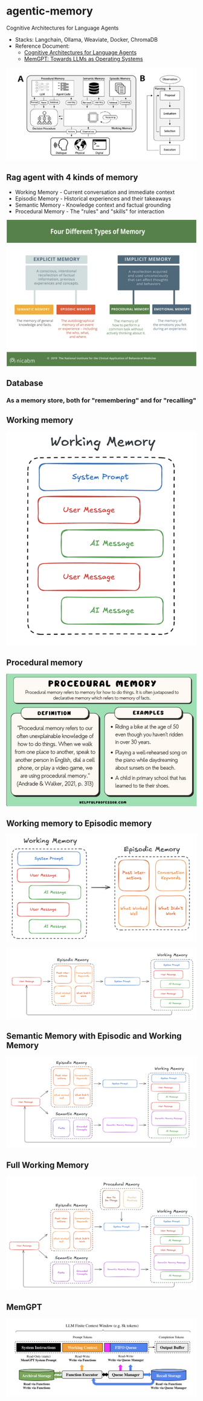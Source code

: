 # agentic-memory
Cognitive Architectures for Language Agents
- Stacks: Langchain, Ollama, Weaviate, Docker, ChromaDB
- Reference Document: 
  - [Cognitive Architectures for Language Agents](https://arxiv.org/pdf/2309.02427)
  - [MemGPT: Towards LLMs as Operating Systems](https://arxiv.org/pdf/2310.08560)

![Memory Architecture](./img/memory.png)

## Rag agent with 4 kinds of memory
- Working Memory - Current conversation and immediate context
- Episodic Memory - Historical experiences and their takeaways
- Semantic Memory - Knowledge context and factual grounding
- Procedural Memory - The "rules" and "skills" for interaction

![Memory Architecture](./img/4-types-memory.png)


## Database 
### As a memory store, both for "remembering" and for "recalling"

## Working memory
![Memory Architecture](./img/working-memory.png)

## Procedural memory
![Memory Architecture](./img/procedural.png)
## Working memory to Episodic memory
![Memory Architecture](./img/working-episodic.png)

![Memory Architecture](./img/working-episodic-diagram.png)

## Semantic Memory with Episodic and Working Memory 
![Memory Architecture](./img/semantic-working.png)

## Full Working Memory
![Memory Architecture](./img/full-memory.png)

## MemGPT
![Memory Architecture](./img/memgpt.png)